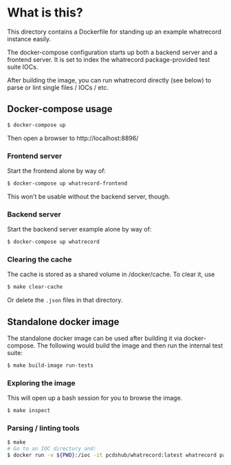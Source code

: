 # What is this?

This directory contains a Dockerfile for standing up an example whatrecord
instance easily.

The docker-compose configuration starts up both a backend server and a frontend
server.  It is set to index the whatrecord package-provided test suite IOCs.

After building the image, you can run whatrecord directly (see below) to
parse or lint single files / IOCs / etc.

## Docker-compose usage

```bash
$ docker-compose up
```

Then open a browser to http://localhost:8896/

### Frontend server

Start the frontend alone by way of:

```bash
$ docker-compose up whatrecord-frontend
```

This won't be usable without the backend server, though.

### Backend server

Start the backend server example alone by way of:

```bash
$ docker-compose up whatrecord
```

### Clearing the cache

The cache is stored as a shared volume in /docker/cache. To clear it, use

```bash
$ make clear-cache
```

Or delete the ``.json`` files in that directory.

## Standalone docker image

The standalone docker image can be used after building it via docker-compose.
The following would build the image and then run the internal test suite:

```bash
$ make build-image run-tests
```

### Exploring the image

This will open up a bash session for you to browse the image.

```bash
$ make inspect
```

### Parsing / linting tools

```bash
$ make
# Go to an IOC directory and:
$ docker run -v ${PWD}:/ioc -it pcdshub/whatrecord:latest whatrecord parse iocBoot/ioc-*/st.cmd
```
